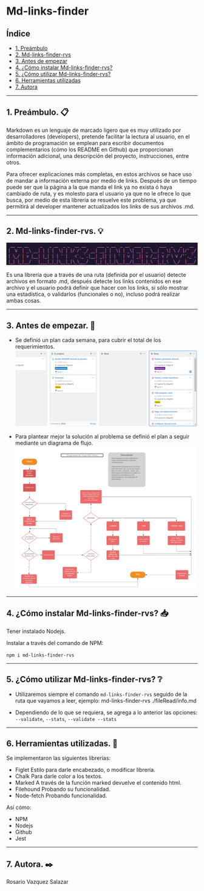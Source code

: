 # Md-links-finder

## Índice

* [1. Preámbulo](#1-preámbulo)
* [2. Md-links-finder-rvs](#2-md-links-finder-rvs)
* [3. Antes de empezar](#3-antes-de-empezar)
* [4. ¿Cómo instalar Md-links-finder-rvs?](#4-¿cómo-instalar-md-links-finder-rvs?)
* [5. ¿Cómo utilizar Md-links-finder-rvs?](#5-¿cómo-utilizar-md-links-finder-rvs?)
* [6. Herramientas utilizadas](#6-herramientas-utilizadas)
* [7. Autora](#7-autora)

***

## 1. Preámbulo. :clipboard:

Markdown es un lenguaje de marcado ligero que es muy utilizado por desarrolladores (developers), pretende facilitar la lectura al usuario, en el ámbito de programación se emplean para escribir documentos complementarios (cómo los README en Github) que proporcionan información adicional, una descripción del proyecto, instrucciones, entre otros.

Para ofrecer explicaciones más completas, en estos archivos se hace uso de mandar a información externa por medio de links. Después de un tiempo puede ser que la página a la que manda el link ya no exista ó haya cambiado de ruta, y es molesto para el usuario ya que no le ofrece lo que busca, por medio de esta librería se resuelve este problema, ya que permitirá al developer mantener actualizados los links de sus archivos .md.

***

## 2. Md-links-finder-rvs. :bulb:

![Imagen Md-links-finder-rvs](./image/Nombre-libreria.png)

Es una librería que  a través de una ruta (definida por el usuario) detecte archivos en formato .md, después detecte los links contenidos en ese archivo y el usuario podrá definir que hacer con los links, si sólo mostrar una estadística, o validarlos (funcionales o no), incluso podrá realizar ambas cosas.

***

## 3. Antes de empezar. :calendar:
* Se definió un plan cada semana, para cubrir el total de los requerimientos.
![planeacion](./image/planeacion.png)

* Para plantear mejor la solución al problema se definió el plan a seguir mediante un diagrama de flujo.
![Diagrama de flujo](./image/Diagrama-md-links.jpeg)

***

## 4. ¿Cómo instalar Md-links-finder-rvs? :inbox_tray:

Tener instalado Nodejs.

Instalar a través del comando de NPM:

`npm i md-links-finder-rvs`

***

## 5. ¿Cómo utilizar Md-links-finder-rvs? :grey_question:

* Utilizaremos siempre el comando `md-links-finder-rvs` seguido de la ruta que vayamos a leer, ejemplo:
md-links-finder-rvs ./fileRead/info.md

* Dependiendo de lo que se requiera, se agrega a lo anterior las opciones: `--validate`, `--stats`, `--validate --stats`

***

## 6. Herramientas utilizadas. :hammer:

Se implementaron las siguientes librerías: 
* Figlet Estilo para darle encabezado, o modificar librería.
* Chalk Para darle color a los textos.
* Marked A través de la función marked devuelve el contenido html.
* Filehound Probando su funcionalidad.
* Node-fetch Probando funcionalidad.

Así cómo:

* NPM
* Nodejs
* Github
* Jest

***

## 7. Autora. :black_nib:

Rosario Vazquez Salazar
